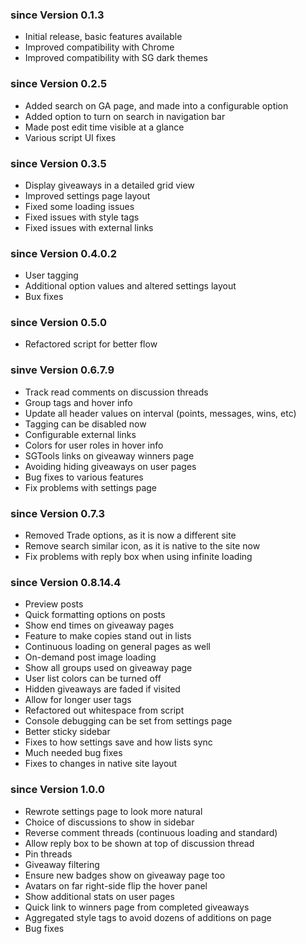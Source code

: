 ### since Version 0.1.3
- Initial release, basic features available
- Improved compatibility with Chrome
- Improved compatibility with SG dark themes

### since Version 0.2.5
- Added search on GA page, and made into a configurable option
- Added option to turn on search in navigation bar
- Made post edit time visible at a glance
- Various script UI fixes

### since Version 0.3.5
- Display giveaways in a detailed grid view
- Improved settings page layout
- Fixed some loading issues
- Fixed issues with style tags
- Fixed issues with external links

### since Version 0.4.0.2
- User tagging
- Additional option values and altered settings layout
- Bux fixes

### since Version 0.5.0
- Refactored script for better flow

### sinve Version 0.6.7.9
- Track read comments on discussion threads
- Group tags and hover info
- Update all header values on interval (points, messages, wins, etc)
- Tagging can be disabled now
- Configurable external links
- Colors for user roles in hover info
- SGTools links on giveaway winners page
- Avoiding hiding giveaways on user pages
- Bug fixes to various features
- Fix problems with settings page

### since Version 0.7.3
- Removed Trade options, as it is now a different site
- Remove search similar icon, as it is native to the site now
- Fix problems with reply box when using infinite loading

### since Version 0.8.14.4
- Preview posts
- Quick formatting options on posts
- Show end times on giveaway pages
- Feature to make copies stand out in lists
- Continuous loading on general pages as well
- On-demand post image loading
- Show all groups used on giveaway page
- User list colors can be turned off
- Hidden giveaways are faded if visited
- Allow for longer user tags
- Refactored out whitespace from script
- Console debugging can be set from settings page
- Better sticky sidebar
- Fixes to how settings save and how lists sync
- Much needed bug fixes
- Fixes to changes in native site layout

### since Version 1.0.0
- Rewrote settings page to look more natural
- Choice of discussions to show in sidebar
- Reverse comment threads (continuous loading and standard)
- Allow reply box to be shown at top of discussion thread
- Pin threads
- Giveaway filtering
- Ensure new badges show on giveaway page too
- Avatars on far right-side flip the hover panel
- Show additional stats on user pages
- Quick link to winners page from completed giveaways
- Aggregated style tags to avoid dozens of additions on page
- Bug fixes
